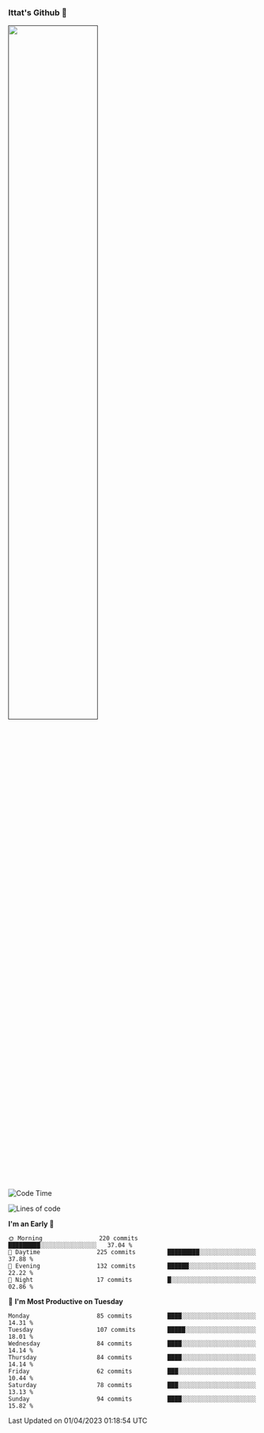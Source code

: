 ### Ittat's Github 👋

<a href="">
  <img align="center" src="https://github-readme-stats.vercel.app/api?username=ittat&hide_border=true&show_icons=true&count_private=true&theme=graywhite"  width="60%"/>
</a>


<!--START_SECTION:waka-->
![Code Time](http://img.shields.io/badge/Code%20Time-105%20hrs%2017%20mins-blue)

![Lines of code](https://img.shields.io/badge/From%20Hello%20World%20I%27ve%20Written-727.2%20thousand%20lines%20of%20code-blue)

**I'm an Early 🐤** 

```text
🌞 Morning                220 commits         █████████░░░░░░░░░░░░░░░░   37.04 % 
🌆 Daytime                225 commits         █████████░░░░░░░░░░░░░░░░   37.88 % 
🌃 Evening                132 commits         ██████░░░░░░░░░░░░░░░░░░░   22.22 % 
🌙 Night                  17 commits          █░░░░░░░░░░░░░░░░░░░░░░░░   02.86 % 
```
📅 **I'm Most Productive on Tuesday** 

```text
Monday                   85 commits          ████░░░░░░░░░░░░░░░░░░░░░   14.31 % 
Tuesday                  107 commits         █████░░░░░░░░░░░░░░░░░░░░   18.01 % 
Wednesday                84 commits          ████░░░░░░░░░░░░░░░░░░░░░   14.14 % 
Thursday                 84 commits          ████░░░░░░░░░░░░░░░░░░░░░   14.14 % 
Friday                   62 commits          ███░░░░░░░░░░░░░░░░░░░░░░   10.44 % 
Saturday                 78 commits          ███░░░░░░░░░░░░░░░░░░░░░░   13.13 % 
Sunday                   94 commits          ████░░░░░░░░░░░░░░░░░░░░░   15.82 % 
```



 Last Updated on 01/04/2023 01:18:54 UTC
<!--END_SECTION:waka-->



<!--
**ittat/ittat** is a ✨ _special_ ✨ repository because its `README.md` (this file) appears on your GitHub profile.

Here are some ideas to get you started:

- 🔭 I’m currently working on ...
- 🌱 I’m currently learning ...
- 👯 I’m looking to collaborate on ...
- 🤔 I’m looking for help with ...
- 💬 Ask me about ...
- 📫 How to reach me: ...
- 😄 Pronouns: ...
- ⚡ Fun fact: ...

    technologies: {
        mobileApp: ["Android App"],
        frontEnd: {
            js: ["Vue", "Nuxt"],
            css: ["materialize", "vuetify", "bootstrap"]
        },
        backEnd: {
            js: ["node", "express", "SuiteScript"],
            python: ["flask"]
        },
        devOps: ["AWS", "Docker🐳", "Route53", "Nginx"],
        databases: ["mongo", "MySql", "sqlite"],
        misc: ["Firebase", "Socket.IO", "selenium", "open-cv", "php", "SuiteApp"]
    },
-->
